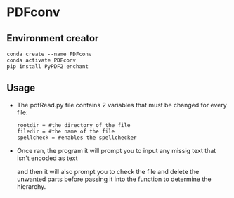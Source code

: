 # PDFconv

## Environment creator
```
conda create --name PDFconv 
conda activate PDFconv
pip install PyPDF2 enchant
```
## Usage
  - The pdfRead.py file contains 2 variables that must be changed for every file:
    ``` 
    rootdir = #the directory of the file
    filedir = #the name of the file
    spellcheck = #enables the spellchecker
    ```
  - Once ran, the program it will prompt you to input any missig text that isn't encoded as text
  
    and then it will also prompt you to check the file and delete the unwanted parts before passing it into the function to determine the hierarchy.
